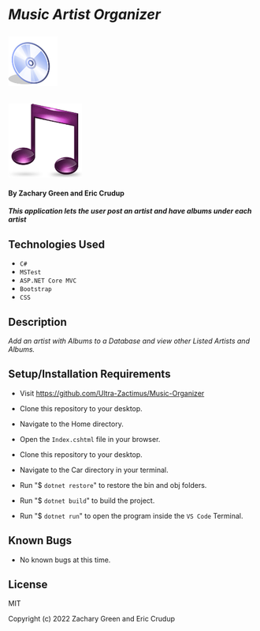 # _Music Artist Organizer <p><img src="./MusicOrganizer/wwwroot/img/cd-icon.svg" alt="cd icon" width="100"></p>_

<p>
  <img src="./MusicOrganizer/wwwroot/img/music-icon.png" alt="Music Symbol Icon" width="150">
</p>

#### By Zachary Green and Eric Crudup

#### _This application lets the user post an artist and have albums under each artist_

## Technologies Used

* `C#`
* `MSTest`
* `ASP.NET Core MVC`
* `Bootstrap`
* `CSS`

## Description

_Add an artist with Albums to a Database and view other Listed Artists and Albums._

## Setup/Installation Requirements

* Visit https://github.com/Ultra-Zactimus/Music-Organizer
* Clone this repository to your desktop.
* Navigate to the Home directory.
* Open the `Index.cshtml` file in your browser.

* Clone this repository to your desktop.
* Navigate to the Car directory in your terminal.
* Run "$ `dotnet restore`" to restore the bin and obj folders.
* Run "$ `dotnet build`" to build the project.
* Run "$ `dotnet run`" to open the program inside the `VS Code` Terminal.

## Known Bugs

* No known bugs at this time.

## License

MIT

Copyright (c) 2022 Zachary Green and Eric Crudup